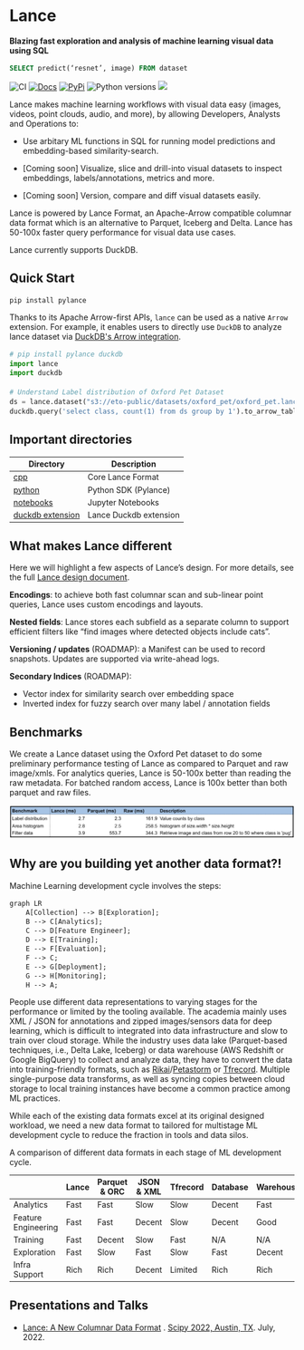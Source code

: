 # Lance

**Blazing fast exploration and analysis of machine learning visual data using SQL**

```sql
SELECT predict(‘resnet’, image) FROM dataset
```

![CI](https://github.com/eto-ai/lance/actions/workflows/cpp.yml/badge.svg) [![Docs](https://img.shields.io/badge/docs-passing-brightgreen)](https://eto-ai.github.io/lance/) [![PyPi](https://img.shields.io/pypi/v/pylance)](https://pypi.org/project/pylance/) ![Python versions](https://img.shields.io/pypi/pyversions/pylance) [![](https://dcbadge.vercel.app/api/server/zMM32dvNtd?style=flat)](https://discord.gg/zMM32dvNtd)

Lance makes machine learning workflows with visual data easy (images, videos, point clouds, audio, and more), by allowing Developers, Analysts and Operations to:

* Use arbitary ML functions in SQL for running model predictions and embedding-based similarity-search.

* [Coming soon] Visualize, slice and drill-into visual datasets to inspect embeddings, labels/annotations, metrics and more.

* [Coming soon] Version, compare and diff visual datasets easily.

Lance is powered by Lance Format, an Apache-Arrow compatible columnar data format which is an alternative to Parquet, Iceberg and Delta. Lance has 50-100x faster query performance for visual data use cases.

Lance currently supports DuckDB.

## Quick Start

```
pip install pylance
```

Thanks to its Apache Arrow-first APIs, `lance` can be used as a native `Arrow` extension.
For example, it enables users to directly use `DuckDB` to analyze lance dataset
via [DuckDB's Arrow integration](https://duckdb.org/docs/guides/python/sql_on_arrow).

```python
# pip install pylance duckdb
import lance
import duckdb

# Understand Label distribution of Oxford Pet Dataset
ds = lance.dataset("s3://eto-public/datasets/oxford_pet/oxford_pet.lance")
duckdb.query('select class, count(1) from ds group by 1').to_arrow_table()
```

## Important directories

| Directory                                  | Description                            |
|--------------------------------------------|----------------------------------------|
| [cpp](./cpp)                               | Core Lance Format |
| [python](./python)                         | Python SDK (Pylance)                |
| [notebooks](./python/notebooks)            | Jupyter Notebooks                      |
| [duckdb extension](./integration/duckdb)   | Lance Duckdb extension                 |

## What makes Lance different

Here we will highlight a few aspects of Lance’s design. For more details, see the full [Lance design document](https://docs.google.com/document/d/1kknVcqRK65YqGkKASuQ40apr2A2DyK0Qtx5nhCPCdqQ/edit).

**Encodings**: to achieve both fast columnar scan and sub-linear point queries, Lance uses custom encodings and layouts.

**Nested fields**: Lance stores each subfield as a separate column to support efficient filters like “find images where detected objects include cats”.

**Versioning / updates** (ROADMAP): a Manifest can be used to record snapshots. Updates are supported via write-ahead logs.

**Secondary Indices** (ROADMAP):
  - Vector index for similarity search over embedding space
  - Inverted index for fuzzy search over many label / annotation fields

## Benchmarks

We create a Lance dataset using the Oxford Pet dataset to do some preliminary performance testing of Lance as compared to Parquet and raw image/xmls. For analytics queries, Lance is 50-100x better than reading the raw metadata. For batched random access, Lance is 100x better than both parquet and raw files.

![](docs/lance_perf.png)

## Why are you building yet another data format?!

Machine Learning development cycle involves the steps:

```mermaid
graph LR
    A[Collection] --> B[Exploration];
    B --> C[Analytics];
    C --> D[Feature Engineer];
    D --> E[Training];
    E --> F[Evaluation];
    F --> C;
    E --> G[Deployment];
    G --> H[Monitoring];
    H --> A;
```

People use different data representations to varying stages for the performance or limited by the tooling available.
The academia mainly uses XML / JSON for annotations and zipped images/sensors data for deep learning, which
is difficult to integrated into data infrastructure and slow to train over cloud storage.
While the industry uses data lake (Parquet-based techniques, i.e., Delta Lake, Iceberg) or data warehouse (AWS Redshift
or Google BigQuery) to collect and analyze data, they have to convert the data into training-friendly formats, such
as [Rikai](https://github.com/eto-ai/rikai)/[Petastorm](https://github.com/uber/petastorm)
or [Tfrecord](https://www.tensorflow.org/tutorials/load_data/tfrecord).
Multiple single-purpose data transforms, as well as syncing copies between cloud storage to local training
instances have become a common practice among ML practices.

While each of the existing data formats excel at its original designed workload, we need a new data format
to tailored for multistage ML development cycle to reduce the fraction in tools and data silos.

A comparison of different data formats in each stage of ML development cycle.

|                     | Lance | Parquet & ORC | JSON & XML | Tfrecord | Database | Warehouse |
|---------------------|-------|---------------|------------|----------|----------|-----------|
| Analytics           | Fast  | Fast          | Slow       | Slow     | Decent   | Fast      |
| Feature Engineering | Fast  | Fast          | Decent     | Slow     | Decent   | Good      |
| Training            | Fast  | Decent        | Slow       | Fast     | N/A      | N/A       |
| Exploration         | Fast  | Slow          | Fast       | Slow     | Fast     | Decent    |
| Infra Support       | Rich  | Rich          | Decent     | Limited  | Rich     | Rich      |

## Presentations and Talks

* [Lance: A New Columnar Data Format](https://docs.google.com/presentation/d/1a4nAiQAkPDBtOfXFpPg7lbeDAxcNDVKgoUkw3cUs2rE/edit#slide=id.p)
  .
  [Scipy 2022, Austin, TX](https://www.scipy2022.scipy.org/posters). July, 2022.
